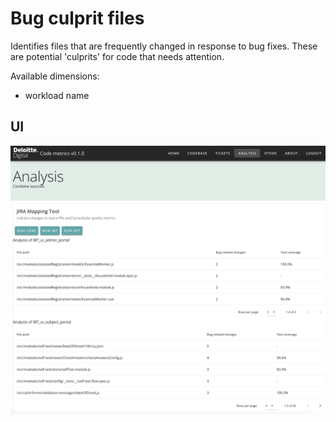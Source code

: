 # Bug culprit files

Identifies files that are frequently changed in response to bug fixes. These are potential 'culprits' for code that needs attention.

Available dimensions:

- workload name

## UI

![Common culprit files](img/bugs_hot_files.png)
